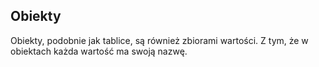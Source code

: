 ## Obiekty
Obiekty, podobnie jak tablice, są również zbiorami wartości. Z tym, że w obiektach każda wartość ma swoją nazwę.
